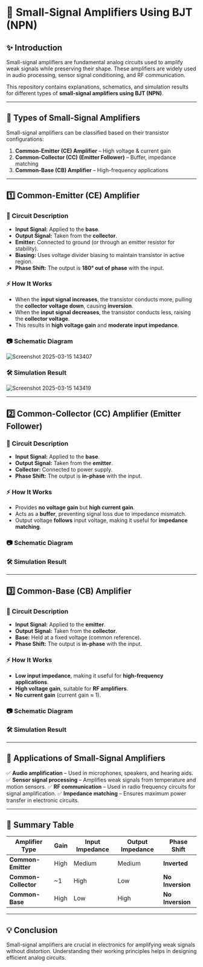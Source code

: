 # 📘 Small-Signal Amplifiers Using BJT (NPN)

## ✨ Introduction
Small-signal amplifiers are fundamental analog circuits used to amplify weak signals while preserving their shape. These amplifiers are widely used in audio processing, sensor signal conditioning, and RF communication.

This repository contains explanations, schematics, and simulation results for different types of **small-signal amplifiers using BJT (NPN)**.

---

## 🔹 Types of Small-Signal Amplifiers
Small-signal amplifiers can be classified based on their transistor configurations:

1. **Common-Emitter (CE) Amplifier** – High voltage & current gain
2. **Common-Collector (CC) (Emitter Follower)** – Buffer, impedance matching
3. **Common-Base (CB) Amplifier** – High-frequency applications

---


## 1️⃣ Common-Emitter (CE) Amplifier

### 📌 Circuit Description
- **Input Signal:** Applied to the **base**.
- **Output Signal:** Taken from the **collector**.
- **Emitter:** Connected to ground (or through an emitter resistor for stability).
- **Biasing:** Uses voltage divider biasing to maintain transistor in active region.
- **Phase Shift:** The output is **180° out of phase** with the input.

### ⚡ How It Works
- When the **input signal increases**, the transistor conducts more, pulling the **collector voltage down**, causing **inversion**.
- When the **input signal decreases**, the transistor conducts less, raising the **collector voltage**.
- This results in **high voltage gain** and **moderate input impedance**.

### 📷 Schematic Diagram

![Screenshot 2025-03-15 143407](https://github.com/user-attachments/assets/f402c8be-ce1f-4dcb-9baf-73af8304d364)

### 🛠 Simulation Result

![Screenshot 2025-03-15 143419](https://github.com/user-attachments/assets/2fb35035-b8ab-46ed-b778-2dba7034d4ec)

---

## 2️⃣ Common-Collector (CC) Amplifier (Emitter Follower)

### 📌 Circuit Description
- **Input Signal:** Applied to the **base**.
- **Output Signal:** Taken from the **emitter**.
- **Collector:** Connected to power supply.
- **Phase Shift:** The output is **in-phase** with the input.

### ⚡ How It Works
- Provides **no voltage gain** but **high current gain**.
- Acts as a **buffer**, preventing signal loss due to impedance mismatch.
- Output voltage **follows** input voltage, making it useful for **impedance matching**.

### 📷 Schematic Diagram


### 🛠 Simulation Result


---

## 3️⃣ Common-Base (CB) Amplifier

### 📌 Circuit Description
- **Input Signal:** Applied to the **emitter**.
- **Output Signal:** Taken from the **collector**.
- **Base:** Held at a fixed voltage (common reference).
- **Phase Shift:** The output is **in-phase** with the input.

### ⚡ How It Works
- **Low input impedance**, making it useful for **high-frequency applications**.
- **High voltage gain**, suitable for **RF amplifiers**.
- **No current gain** (current gain ≈ 1).

### 📷 Schematic Diagram


### 🛠 Simulation Result


---

## 📌 Applications of Small-Signal Amplifiers
✅ **Audio amplification** – Used in microphones, speakers, and hearing aids.
✅ **Sensor signal processing** – Amplifies weak signals from temperature and motion sensors.
✅ **RF communication** – Used in radio frequency circuits for signal amplification.
✅ **Impedance matching** – Ensures maximum power transfer in electronic circuits.

---

## 📌 Summary Table
| Amplifier Type | Gain | Input Impedance | Output Impedance | Phase Shift |
|---------------|------|----------------|-----------------|------------|
| **Common-Emitter** | High | Medium | Medium | **Inverted** |
| **Common-Collector** | ~1 | High | Low | **No Inversion** |
| **Common-Base** | High | Low | High | **No Inversion** |

---

## 💡 Conclusion
Small-signal amplifiers are crucial in electronics for amplifying weak signals without distortion. Understanding their working principles helps in designing efficient analog circuits.












